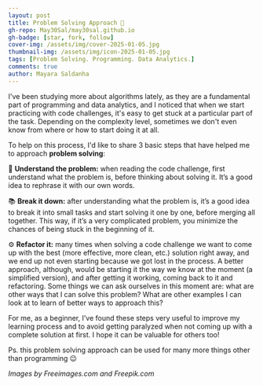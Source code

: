 ```yaml
---
layout: post
title: Problem Solving Approach 🧩
gh-repo: May30Sal/may30sal.github.io
gh-badge: [star, fork, follow]
cover-img: /assets/img/cover-2025-01-05.jpg
thumbnail-img: /assets/img/icon-2025-01-05.jpg
tags: [Problem Solving. Programming. Data Analytics.]
comments: true
author: Mayara Saldanha
---
```


I've been studying more about algorithms lately, as they are a fundamental part of programming and data analytics, and I noticed that when we start practicing with code challenges, it's easy to get stuck at a particular part of the task. Depending on the complexity level, sometimes we don't even know from where or how to start doing it at all.

To help on this process, I'd like to share 3 basic steps that have helped me to approach **problem solving**:

🤔 **Understand the problem:** when reading the code challenge, first understand what the problem is, before thinking about solving it. It’s a good idea to rephrase it with our own words.

📚 **Break it down:** after understanding what the problem is, it’s a good idea to break it into small tasks and start solving it one by one, before merging all together. This way, if it’s a very complicated problem, you minimize the chances of being stuck in the beginning of it.

⚙️ **Refactor it:** many times when solving a code challenge we want to come up with the best (more effective, more clean, etc.) solution right away, and we end up not even starting because we got lost in the process. A better approach, although, would be starting it the way we know at the moment (a simplified version), and after getting it working, coming back to it and refactoring. Some things we can ask ourselves in this moment are: what are other ways that I can solve this problem? What are other examples I can look at to learn of better ways to approach this?

For me, as a beginner, I’ve found these steps very useful to improve my learning process and to avoid getting paralyzed when not coming up with a complete solution at first. I hope it can be valuable for others too!

Ps. this problem solving approach can be used for many more things other than programming 😉

*Images by Freeimages.com and Freepik.com*